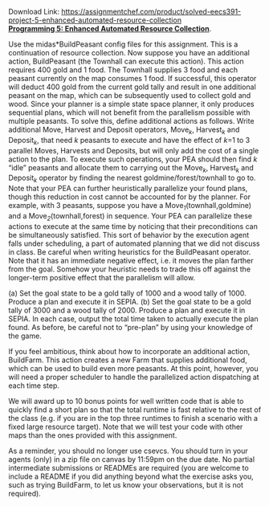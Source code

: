 Download Link: https://assignmentchef.com/product/solved-eecs391-project-5-enhanced-automated-resource-collection
<br>
<strong><u>Programming 5: Enhanced Automated Resource Collection</u></strong>.

Use the midas*BuildPeasant config files for this assignment. This is a continuation of resource collection. Now suppose you have an additional action, BuildPeasant (the Townhall can execute this action). This action requires 400 gold and 1 food. The Townhall supplies 3 food and each peasant currently on the map consumes 1 food. If successful, this operator will deduct 400 gold from the current gold tally and result in one additional peasant on the map, which can be subsequently used to collect gold and wood. Since your planner is a simple state space planner, it only produces sequential plans, which will not benefit from the parallelism possible with multiple peasants. To solve this, define additional actions as follows. Write additional Move, Harvest and Deposit operators, Move<em><sub>k</sub></em>, Harvest<em><sub>k</sub></em> and Deposit<em><sub>k</sub></em>, that need <em>k</em> peasants to execute and have the effect of <em>k</em>=1 to 3 parallel Moves, Harvests and Deposits, but will only add the cost of a single action to the plan. To execute such operations, your PEA should then find <em>k</em> “idle” peasants and allocate them to carrying out the Move<em><sub>k</sub></em>, Harvest<em><sub>k</sub></em> and Deposit<em><sub>k</sub></em> operator by finding the nearest goldmine/forest/townhall to go to. Note that your PEA can further heuristically parallelize your found plans, though this reduction in cost cannot be accounted for by the planner. For example, with 3 peasants, suppose you have a Move<em><sub>1</sub></em>(townhall,goldmine) and a Move<em><sub>2</sub></em>(townhall,forest) in sequence. Your PEA can parallelize these actions to execute at the same time by noticing that their preconditions can be simultaneously satisfied. This sort of  behavior by the execution agent falls under scheduling, a part of automated planning that we did not discuss in class. Be careful when writing heuristics for the BuildPeasant operator. Note that it has an immediate negative effect, i.e. it moves the plan farther from the goal. Somehow your heuristic needs to trade this off against the longer-term positive effect that the parallelism will allow.

(a) Set the goal state to be a gold tally of 1000 and a wood tally of 1000. Produce a plan and execute it in SEPIA. (b)  Set the goal state to be a gold tally of 3000 and a wood tally of 2000. Produce a plan and execute it in SEPIA. In each case, output the total time taken to actually execute the plan found. As before, be careful not to “pre-plan” by using your knowledge of the game.

If you feel ambitious, think about how to incorporate an additional action, BuildFarm. This action creates a new Farm that supplies additional food, which can be used to build even more peasants. At this point, however, you will need a proper scheduler to handle the parallelized action dispatching at each time step.

We will award up to 10 bonus points for well written code that is able to quickly find a short plan so that  the total runtime is fast relative to the rest of the class (e.g. if you are in the top three runtimes to finish a scenario with a fixed large resource target). Note that we will test your code with other maps than the ones provided with this assignment.

As a reminder, you should no longer use csevcs. You should turn in your agents (only) in a zip file on canvas by 11:59pm on the due date. No partial intermediate submissions or READMEs are required (you are welcome to include a README if you did anything beyond what the exercise asks you, such as trying BuildFarm, to let us know your observations, but it is not required).